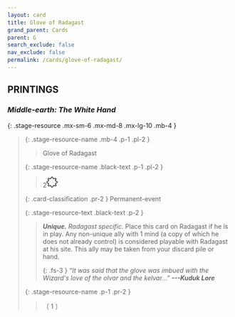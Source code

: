 ```yaml
---
layout: card
title: Glove of Radagast
grand_parent: Cards
parent: G
search_exclude: false
nav_exclude: false
permalink: /cards/glove-of-radagast/
---
```


## PRINTINGS


### _Middle-earth: The White Hand_

{: .stage-resource .mx-sm-6 .mx-md-8 .mx-lg-10 .mb-4 }
> {: .stage-resource-name .mb-4 .p-1 .pl-2 }
> > <div class="card-mp"></div>
> > <div class="card-name">Glove of Radagast</div>
>
> {: .stage-resource-name .black-text .p-1 .pl-2 }
> > 2![](/assets/images/stage-point.svg)
>
> {: .card-classification .pr-2 }
> Permanent-event
>
> {: .stage-resource-text .black-text .p-2 }
> > _**Unique.**_ _Radagast specific._ Place this card on Radagast if he is in play. Any non-unique ally with 1 mind (a copy of which he does not already control) is considered playable with Radagast at his site. This ally may be taken from your discard pile or hand. 
> > 
> > {: .fs-3 } 
> > _“It was said that the glove was imbued with the Wizard's love of the olvar and the kelvar...”_ ***---&#65279;Kuduk Lore*** 
> 
> {: .stage-resource-name .p-1 .pr-2 }
> > <div class="card-shield"></div>
> > <div class="card-corruption">〔 1 〕</div>
